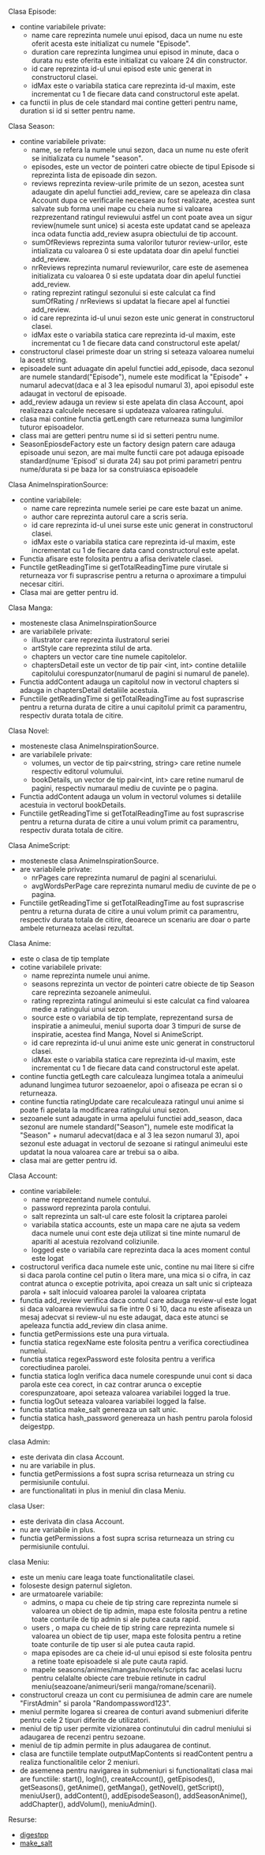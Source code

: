 Clasa Episode:  
- contine variabilele private:  
  - name care reprezinta numele unui episod, daca un nume nu este oferit acesta este initializat cu numele "Episode".  
  - duration care reprezinta lungimea unui episod in minute, daca o durata nu este oferita este initializat cu valoare 24 din constructor.
  - id care reprezinta id-ul unui episod este unic generat in constructorul clasei.
  - idMax este o variabila statica care reprezinta id-ul maxim, este incrementat cu 1 de fiecare data cand constructorul este apelat.  
- ca functii in plus de cele standard mai contine getteri pentru name, duration si id si setter pentru name.   
  
Clasa Season:  
- contine variabilele private:  
  - name, se refera la numele unui sezon, daca un nume nu este oferit se initializata cu numele "season".  
  - episodes, este un vector de pointeri catre obiecte de tipul Episode si reprezinta lista de episoade din sezon.  
  - reviews reprezinta review-urile primite de un sezon, acestea sunt adaugate din apelul functiei add_review, care se apeleaza din clasa Account dupa ce verificarile necesare au fost realizate, acestea sunt salvate sub forma unei mape cu cheia nume si valoarea rezprezentand ratingul reviewului astfel un cont poate avea un sigur review(numele sunt unice) si acesta este updatat cand se apeleaza inca odata functia add_review asupra obiectului de tip account.  
  - sumOfReviews reprezinta suma valorilor tuturor review-urilor, este intializata cu valoarea 0 si este updatata doar din apelul functiei add_review.  
  - nrReviews reprezinta numarul reviewurilor, care este de asemenea initializata cu valoarea 0 si este updatata doar din apelul functiei add_review.  
  - rating reprezint ratingul sezonului si este calculat ca find sumOfRating / nrReviews si updatat la fiecare apel al functiei add_review.
  - id care reprezinta id-ul unui sezon este unic generat in constructorul clasei.
  - idMax este o variabila statica care reprezinta id-ul maxim, este incrementat cu 1 de fiecare data cand constructorul este apelat/  
- constructorul clasei primeste doar un string si seteaza valoarea numelui la acest string.  
- episoadele sunt aduagate din apelul functiei add_episode, daca sezonul are numele standard("Episode"), numele este modificat la "Episode" + numarul adecvat(daca e al 3 lea episodul numarul 3), apoi episodul este adaugat in vectorul de episoade.  
- add_review adauga un review si este apelata din clasa Account, apoi realizeaza calculele necesare si updateaza valoarea ratingului.  
- clasa mai contine functia getLength care returneaza suma lungimilor tuturor episoadelor.  
- class mai are getteri pentru nume si id si setteri pentru nume.
- SeasonEpiosdeFactory este un factory design patern care adauga episoade unui sezon, are mai multe functii care pot adauga episoade standard(nume 'Episod' si durata 24) sau pot primi parametri pentru nume/durata si pe baza lor sa construiasca episoadele


Clasa AnimeInspirationSource:
- contine variabilele:
  - name care reprezinta numele seriei pe care este bazat un anime.
  - author care reprezinta autorul care a scris seria.
  - id care reprezinta id-ul unei surse este unic generat in constructorul clasei.
  - idMax este o variabila statica care reprezinta id-ul maxim, este incrementat cu 1 de fiecare data cand constructorul este apelat.  
- Functia afisare este folosita pentru a afisa derivatele clasei.
- Functile getReadingTime si getTotalReadingTime pure virutale si returneaza vor fi suprascrise pentru a returna o aproximare a timpului necesar citiri.
- Clasa mai are getter pentru id.

Clasa Manga:  
- mosteneste clasa AnimeInspirationSource
- are variabilele private:
    - illustrator care reprezinta ilustratorul seriei
    - artStyle care reprezinta stilul de arta.
    - chapters un vector care tine numele capitolelor.
    - chaptersDetail este un vector de tip pair <int, int> contine detaliile capitolului corespunzator(numarul de pagini si numarul de panele).
- Functia addContent adauga un capitolul now in vectorul chapters si adauga in chaptersDetail detaliile acestuia.
- Functiile getReadingTime si getTotalReadingTime au fost suprascrise pentru a returna durata de citire a unui capitolul primit ca paramentru, respectiv durata totala de citire.
  
Clasa Novel:  
- mosteneste clasa AnimeInspirationSource.
- are variabilele private:
  - volumes, un vector de tip pair<string, string> care retine numele respectiv editorul volumului.
  - bookDetails, un vector de tip pair<int, int> care retine numarul de pagini, respectiv numaraul mediu de cuvinte pe o pagina.    
- Functia addContent adauga un volum in vectorul volumes si detaliile acestuia in vectorul bookDetails.
- Functiile getReadingTime si getTotalReadingTime au fost suprascrise pentru a returna durata de citire a unui volum primit ca paramentru, respectiv durata totala de citire.

Clasa AnimeScript:
- mosteneste clasa AnimeInspirationSource.
- are variabilele private:
  - nrPages care reprezinta numarul de pagini al scenariului.
  - avgWordsPerPage care reprezinta numarul mediu de cuvinte de pe o pagina.
- Functiile getReadingTime si getTotalReadingTime au fost suprascrise pentru a returna durata de citire a unui volum primit ca paramentru, respectiv durata totala de citire, deoarece un scenariu are doar o parte ambele returneaza acelasi rezultat.

Clasa Anime:
- este o clasa de tip template
- cotine variabilele private:  
  - name reprezinta numele unui anime.  
  - seasons reprezinta un vector de pointeri catre obiecte de tip Season care reprezinta sezoanele animeului.  
  - rating reprezinta ratingul animeului si este calculat ca find valoarea medie a ratingului unui sezon. 
  - source este o variabila de tip template, reprezentand sursa de inspiratie a animeului, meniul suporta doar 3 timpuri de surse de inspiratie, acestea find Manga, Novel si AnimeScript.
  - id care reprezinta id-ul unui anime este unic generat in constructorul clasei.
  - idMax este o variabila statica care reprezinta id-ul maxim, este incrementat cu 1 de fiecare data cand constructorul este apelat.  
- contine functia getLegth care calculeaza lungimea totala a animeului adunand lungimea tuturor sezoaenelor, apoi o afiseaza pe ecran si o returneaza.  
- contine functia ratingUpdate care recalculeaza ratingul unui anime si poate fi apelata la modificarea ratingului unui sezon.  
- sezoanele sunt adaugate in urma apelului functiei add_season, daca sezonul are numele standard("Season"), numele este modificat la "Season" + numarul adecvat(daca e al 3 lea sezon numarul 3), apoi sezonul este aduagat in vectorul de sezoane si ratingul animeului este updatat la noua valoarea care ar trebui sa o aiba.
- clasa mai are getter pentru id.
  
Clasa Account:  
- contine variabilele:  
  - name reprezentand numele contului.  
  - password reprezinta parola contului.  
  - salt reprezinta un salt-ul care este folosit la criptarea parolei
  - variabila statica accounts, este un mapa care ne ajuta sa vedem daca numele unui cont este deja utilizat si tine minte numarul de apariti al acestuia  rezolvand coliziunile.
  - logged este o variabila care reprezinta daca la aces moment contul este logat
- costructorul verifica daca numele este unic, contine nu mai litere si cifre si daca parola contine cel putin o litera mare, una mica si o cifra, in caz contrat
atunca o exceptie potrivita, apoi creaza un salt unic si cripteaza parola + salt inlocuid valoarea parolei la valoarea criptata
- functia add_review verifica daca contul care adauga review-ul este logat si daca valoarea reviewului sa fie intre 0 si 10, daca nu este afiseaza un mesaj adecvat si review-ul nu este adaugat, daca este atunci se apeleaza functia add_review din clasa anime.  
- functia getPermissions este una pura virtuala.
- functia statica regexName este folosita pentru a verifica corectiudinea numelui.
- functia statica regexPassword este folosita pentru a verifica corectiudinea parolei.
- functia statica logIn verifica daca numele corespunde unui cont si daca parola este cea corect, in caz contrar arunca o exceptie corespunzatoare, apoi seteaza valoarea variabilei logged la true.
- functia logOut seteaza valoarea variabilei logged la false.
- functia statica make_salt genereaza un salt unic.
- functia statica hash_password genereaza un hash pentru parola folosid deigestpp.

clasa Admin:
- este derivata din clasa Account.
- nu are variabile in plus.
- functia getPermissions a fost supra scrisa returneaza un string cu permisiunile contului.
- are functionalitati in plus in meniul din clasa Meniu.

clasa User:
- este derivata din clasa Account.
- nu are variabile in plus.
- functia getPermissions a fost supra scrisa returneaza un string cu permisiunile contului.

clasa Meniu:
- este un meniu care leaga toate functionalitatile clasei.
- foloseste design paternul sigleton.
- are urmatoarele variabile:
  - admins, o mapa cu cheie de tip string care reprezinta numele si valoarea un obiect de tip admin, mapa este folosita pentru a retine toate conturile de tip admin si ale putea cauta rapid.
  - users , o mapa cu cheie de tip string care reprezinta numele si valoarea un obiect de tip user, mapa este folosita pentru a retine toate conturile de tip user si ale putea cauta rapid.
  - mapa episodes are ca cheie id-ul unui episod si este folosita pentru a retine toate episoadele si ale pute cauta rapid.
  - mapele seasons/animes/mangas/novels/scripts fac acelasi lucru pentru celalalte obiecte care trebuie retinute in cadrul meniu(seazoane/animeuri/serii manga/romane/scenarii).
- constructorul creaza un cont cu permisiunea de admin care are numele "FirstAdmin" si parola "Randompassword123".
- meniul permite logarea si crearea de conturi avand submeniuri diferite pentru cele 2 tipuri diferite de utilizatori.
- meniul de tip user permite vizionarea continutului din cadrul meniului si adaugarea de recenzi pentru sezoane.
- meniul de tip admin permite in plus adaugarea de continut.
- clasa are functiile template outputMapContents si readContent pentru a realiza functionalitile celor 2 meniuri.
- de asemenea pentru navigarea in submeniuri si functionalitati clasa mai are functiile: start(), logIn(), createAccount(), getEpisodes(), getSeasons(), getAnime(), getManga(), getNovel(), getScript(), meniuUser(), addContent(), addEpisodeSeason(), addSeasonAnime(), addChapter(), addVolum(), meniuAdmin().

  
Resurse:
- [digestpp](https://github.com/kerukuro/digestpp/tree/4ec4106677e652a90716ad929d657a622089ef16)
- [make_salt](https://github.com/mcmarius/oop-template/blob/common-libs/main.cpp)
